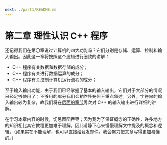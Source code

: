 ```yaml
---
next: ./part1/README.md
---
```

# 第二章 理性认识 C++ 程序

还记得我们在第〇章说过计算机的四大功能吗？它们分别是存储、运算、控制和输入输出。因此这一章将按照这个逻辑进行细致的讲解：

- C++ 程序有关数据和数据存储的成分；
- C++ 程序有关进行数据运算的成分；
- C++ 程序有关控制计算机运行流程的成分；

至于输入输出功能，由于我们已经掌握了基本的输入输出，它们对于大部分的情况已经足够使用了；不够用的部分我们会稍作补充但不重点叙述。另外，字符串的输入输出较为复杂，故我们将在[后面的章节](/ch04/array/io.md)再次对 C++ 的输入输出进行详细的讲解。

在学习本章内容的时候，切忌囫囵吞枣；因为我为了保证概念的正确性，许多地方的知识相比其它教程更加难于理解。因此请静下心来慢慢理解文中提及的概念和逻辑。（如果实在不能理解，也可以直接给我发邮件。我会努力把文章写得更加易懂的。）
